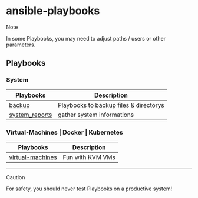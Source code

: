 # ansible-playbooks

> [!NOTE]
> In some Playbooks, you may need to adjust paths / users or other parameters.
## Playbooks
### System
| Playbooks | Description |
| --- | --- |
| [backup](https://github.com/mrtoadie/ansible-playbooks/tree/main/backup) | Playbooks to backup files & directorys |
| [system_reports](https://github.com/mrtoadie/ansible-playbooks/tree/main/system_reports) | gather system informations |

### Virtual-Machines | Docker | Kubernetes
| Playbooks | Description |
| --- | --- |
| [virtual-machines](https://github.com/mrtoadie/ansible-playbooks/tree/main/virtual-machines) | Fun with KVM VMs |


---

> [!CAUTION]
> For safety, you should never test Playbooks on a productive system!